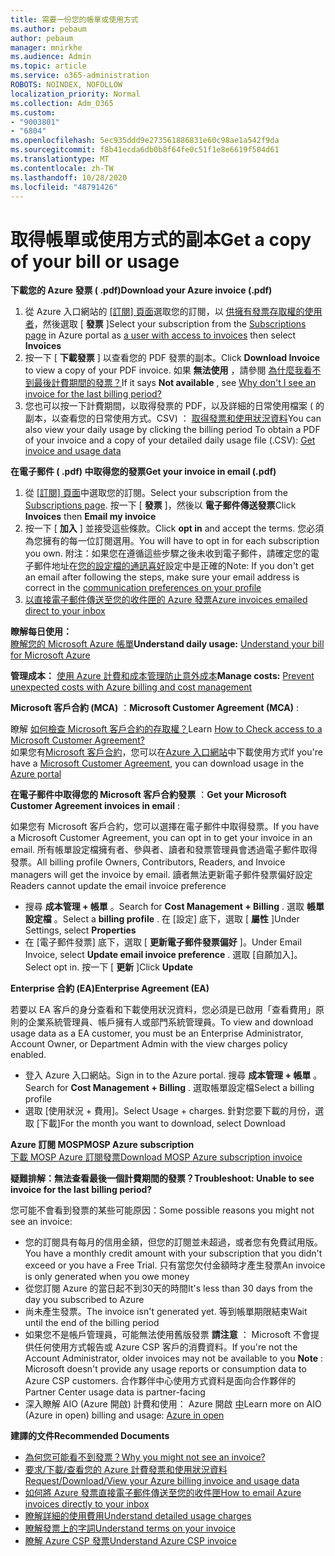```yaml
---
title: 需要一份您的帳單或使用方式
ms.author: pebaum
author: pebaum
manager: mnirkhe
ms.audience: Admin
ms.topic: article
ms.service: o365-administration
ROBOTS: NOINDEX, NOFOLLOW
localization_priority: Normal
ms.collection: Adm_O365
ms.custom:
- "9003801"
- "6804"
ms.openlocfilehash: 5ec935ddd9e273561886831e60c98ae1a542f9da
ms.sourcegitcommit: f8b41ecda6db0b8f64fe0c51f1e8e6619f504d61
ms.translationtype: MT
ms.contentlocale: zh-TW
ms.lasthandoff: 10/28/2020
ms.locfileid: "48791426"
---
```

# <a name="get-a-copy-of-your-bill-or-usage"></a><span data-ttu-id="55cd1-102">取得帳單或使用方式的副本</span><span class="sxs-lookup"><span data-stu-id="55cd1-102">Get a copy of your bill or usage</span></span>

<span data-ttu-id="55cd1-103">**下載您的 Azure 發票 ( .pdf)**</span><span class="sxs-lookup"><span data-stu-id="55cd1-103">**Download your Azure invoice (.pdf)**</span></span>

1. <span data-ttu-id="55cd1-104">從 Azure 入口網站的 [ [訂閱] 頁面](https://portal.azure.com/#blade/Microsoft_Azure_Billing/SubscriptionsBlade)選取您的訂閱，以 [供擁有發票存取權的使用者](https://docs.microsoft.com/azure/cost-management-billing/manage/manage-billing-access?WT.mc_id=Portal-Microsoft_Azure_Support)，然後選取 [ **發票** ]</span><span class="sxs-lookup"><span data-stu-id="55cd1-104">Select your subscription from the [Subscriptions page](https://portal.azure.com/#blade/Microsoft_Azure_Billing/SubscriptionsBlade) in Azure portal as [a user with access to invoices](https://docs.microsoft.com/azure/cost-management-billing/manage/manage-billing-access?WT.mc_id=Portal-Microsoft_Azure_Support) then select **Invoices**</span></span>
2. <span data-ttu-id="55cd1-105">按一下 [ **下載發票** ] 以查看您的 PDF 發票的副本。</span><span class="sxs-lookup"><span data-stu-id="55cd1-105">Click **Download Invoice** to view a copy of your PDF invoice.</span></span> <span data-ttu-id="55cd1-106">如果 **無法使用** ，請參閱 [為什麼我看不到最後計費期間的發票？](https://docs.microsoft.com/azure/cost-management-billing/manage/download-azure-invoice-daily-usage-date?WT.mc_id=Portal-Microsoft_Azure_Support#noinvoice)</span><span class="sxs-lookup"><span data-stu-id="55cd1-106">If it says **Not available** , see [Why don't I see an invoice for the last billing period?](https://docs.microsoft.com/azure/cost-management-billing/manage/download-azure-invoice-daily-usage-date?WT.mc_id=Portal-Microsoft_Azure_Support#noinvoice)</span></span>
3. <span data-ttu-id="55cd1-107">您也可以按一下計費期間，以取得發票的 PDF，以及詳細的日常使用檔案 ( 的副本，以查看您的日常使用方式。CSV) ： [取得發票和使用狀況資料](https://docs.microsoft.com/azure/cost-management-billing/manage/download-azure-invoice-daily-usage-date?WT.mc_id=Portal-Microsoft_Azure_Support)</span><span class="sxs-lookup"><span data-stu-id="55cd1-107">You can also view your daily usage by clicking the billing period To obtain a PDF of your invoice and a copy of your detailed daily usage file (.CSV): [Get invoice and usage data](https://docs.microsoft.com/azure/cost-management-billing/manage/download-azure-invoice-daily-usage-date?WT.mc_id=Portal-Microsoft_Azure_Support)</span></span>

<span data-ttu-id="55cd1-108">**在電子郵件 ( .pdf) 中取得您的發票**</span><span class="sxs-lookup"><span data-stu-id="55cd1-108">**Get your invoice in email (.pdf)**</span></span>

1. <span data-ttu-id="55cd1-109">從 [ [訂閱] 頁面](https://ms.portal.azure.com/#blade/Microsoft_Azure_Billing/SubscriptionsBlade)中選取您的訂閱。</span><span class="sxs-lookup"><span data-stu-id="55cd1-109">Select your subscription from the [Subscriptions page](https://ms.portal.azure.com/#blade/Microsoft_Azure_Billing/SubscriptionsBlade).</span></span> <span data-ttu-id="55cd1-110">按一下 [ **發票** ]，然後以 **電子郵件傳送發票**</span><span class="sxs-lookup"><span data-stu-id="55cd1-110">Click **Invoices** then **Email my invoice**</span></span>
2. <span data-ttu-id="55cd1-111">按一下 [ **加入** ] 並接受這些條款。</span><span class="sxs-lookup"><span data-stu-id="55cd1-111">Click **opt in** and accept the terms.</span></span> <span data-ttu-id="55cd1-112">您必須為您擁有的每一位訂閱選用。</span><span class="sxs-lookup"><span data-stu-id="55cd1-112">You will have to opt in for each subscription you own.</span></span> <span data-ttu-id="55cd1-113">附注：如果您在遵循這些步驟之後未收到電子郵件，請確定您的電子郵件地址在[您的設定檔的通訊喜好](https://account.windowsazure.com/profile)設定中是正確的</span><span class="sxs-lookup"><span data-stu-id="55cd1-113">Note: If you don't get an email after following the steps, make sure your email address is correct in the [communication preferences on your profile](https://account.windowsazure.com/profile)</span></span>
3. [<span data-ttu-id="55cd1-114">以直接電子郵件傳送至您的收件匣的 Azure 發票</span><span class="sxs-lookup"><span data-stu-id="55cd1-114">Azure invoices emailed direct to your inbox</span></span>](https://azure.microsoft.com/blog/azure-email-invoices/)

<span data-ttu-id="55cd1-115">**瞭解每日使用：**  
[瞭解您的 Microsoft Azure 帳單](https://docs.microsoft.com/azure/cost-management-billing/understand/review-individual-bill?WT.mc_id=Portal-Microsoft_Azure_Support)</span><span class="sxs-lookup"><span data-stu-id="55cd1-115">**Understand daily usage:** 
[Understand your bill for Microsoft Azure](https://docs.microsoft.com/azure/cost-management-billing/understand/review-individual-bill?WT.mc_id=Portal-Microsoft_Azure_Support)</span></span>  

<span data-ttu-id="55cd1-116">**管理成本：** [使用 Azure 計費和成本管理防止意外成本](https://docs.microsoft.com/azure/cost-management-billing/manage/getting-started?WT.mc_id=Portal-Microsoft_Azure_Support)</span><span class="sxs-lookup"><span data-stu-id="55cd1-116">**Manage costs:** [Prevent unexpected costs with Azure billing and cost management](https://docs.microsoft.com/azure/cost-management-billing/manage/getting-started?WT.mc_id=Portal-Microsoft_Azure_Support)</span></span>  

<span data-ttu-id="55cd1-117">**Microsoft 客戶合約 (MCA)** ：</span><span class="sxs-lookup"><span data-stu-id="55cd1-117">**Microsoft Customer Agreement (MCA)** :</span></span>

<span data-ttu-id="55cd1-118">瞭解  [如何檢查 Microsoft 客戶合約的存取權？](https://docs.microsoft.com/azure/cost-management-billing/manage/download-azure-invoice-daily-usage-date?WT.mc_id=Portal-Microsoft_Azure_Support#check-access-to-a-microsoft-customer-agreement)</span><span class="sxs-lookup"><span data-stu-id="55cd1-118">Learn  [How to Check access to a Microsoft Customer Agreement?](https://docs.microsoft.com/azure/cost-management-billing/manage/download-azure-invoice-daily-usage-date?WT.mc_id=Portal-Microsoft_Azure_Support#check-access-to-a-microsoft-customer-agreement)</span></span>  
<span data-ttu-id="55cd1-119">如果您有[Microsoft 客戶合約](https://docs.microsoft.com/azure/cost-management-billing/manage/download-azure-invoice-daily-usage-date?WT.mc_id=Portal-Microsoft_Azure_Support#check-access-to-a-microsoft-customer-agreement)，您可以在[Azure 入口網站](https://portal.azure.com/)中下載使用方式</span><span class="sxs-lookup"><span data-stu-id="55cd1-119">If you're have a [Microsoft Customer Agreement](https://docs.microsoft.com/azure/cost-management-billing/manage/download-azure-invoice-daily-usage-date?WT.mc_id=Portal-Microsoft_Azure_Support#check-access-to-a-microsoft-customer-agreement), you can download usage in the [Azure portal](https://portal.azure.com/)</span></span>

<span data-ttu-id="55cd1-120">**在電子郵件中取得您的 Microsoft 客戶合約發票** ：</span><span class="sxs-lookup"><span data-stu-id="55cd1-120">**Get your Microsoft Customer Agreement invoices in email** :</span></span>

<span data-ttu-id="55cd1-121">如果您有 Microsoft 客戶合約，您可以選擇在電子郵件中取得發票。</span><span class="sxs-lookup"><span data-stu-id="55cd1-121">If you have a Microsoft Customer Agreement, you can opt in to get your invoice in an email.</span></span> <span data-ttu-id="55cd1-122">所有帳單設定檔擁有者、參與者、讀者和發票管理員會透過電子郵件取得發票。</span><span class="sxs-lookup"><span data-stu-id="55cd1-122">All billing profile Owners, Contributors, Readers, and Invoice managers will get the invoice by email.</span></span> <span data-ttu-id="55cd1-123">讀者無法更新電子郵件發票偏好設定</span><span class="sxs-lookup"><span data-stu-id="55cd1-123">Readers cannot update the email invoice preference</span></span>

- <span data-ttu-id="55cd1-124">搜尋 **成本管理 + 帳單** 。</span><span class="sxs-lookup"><span data-stu-id="55cd1-124">Search for **Cost Management + Billing** .</span></span> <span data-ttu-id="55cd1-125">選取 **帳單設定檔** 。</span><span class="sxs-lookup"><span data-stu-id="55cd1-125">Select a **billing profile** .</span></span> <span data-ttu-id="55cd1-126">在 [設定] 底下，選取 [ **屬性** ]</span><span class="sxs-lookup"><span data-stu-id="55cd1-126">Under Settings, select **Properties**</span></span>
- <span data-ttu-id="55cd1-127">在 [電子郵件發票] 底下，選取 [ **更新電子郵件發票偏好** ]。</span><span class="sxs-lookup"><span data-stu-id="55cd1-127">Under Email Invoice, select **Update email invoice preference** .</span></span> <span data-ttu-id="55cd1-128">選取 [自願加入]。</span><span class="sxs-lookup"><span data-stu-id="55cd1-128">Select opt in.</span></span> <span data-ttu-id="55cd1-129">按一下 [ **更新** ]</span><span class="sxs-lookup"><span data-stu-id="55cd1-129">Click **Update**</span></span>

<span data-ttu-id="55cd1-130">**Enterprise 合約 (EA)**</span><span class="sxs-lookup"><span data-stu-id="55cd1-130">**Enterprise Agreement (EA)**</span></span>

<span data-ttu-id="55cd1-131">若要以 EA 客戶的身分查看和下載使用狀況資料，您必須是已啟用「查看費用」原則的企業系統管理員、帳戶擁有人或部門系統管理員。</span><span class="sxs-lookup"><span data-stu-id="55cd1-131">To view and download usage data as a EA customer, you must be an Enterprise Administrator, Account Owner, or Department Admin with the view charges policy enabled.</span></span>

- <span data-ttu-id="55cd1-132">登入 Azure 入口網站。</span><span class="sxs-lookup"><span data-stu-id="55cd1-132">Sign in to the Azure portal.</span></span> <span data-ttu-id="55cd1-133">搜尋 **成本管理 + 帳單** 。</span><span class="sxs-lookup"><span data-stu-id="55cd1-133">Search for **Cost Management + Billing** .</span></span> <span data-ttu-id="55cd1-134">選取帳單設定檔</span><span class="sxs-lookup"><span data-stu-id="55cd1-134">Select a billing profile</span></span>
- <span data-ttu-id="55cd1-135">選取 [使用狀況 + 費用]。</span><span class="sxs-lookup"><span data-stu-id="55cd1-135">Select Usage + charges.</span></span> <span data-ttu-id="55cd1-136">針對您要下載的月份，選取 [下載]</span><span class="sxs-lookup"><span data-stu-id="55cd1-136">For the month you want to download, select Download</span></span>

<span data-ttu-id="55cd1-137">**Azure 訂閱 MOSP**</span><span class="sxs-lookup"><span data-stu-id="55cd1-137">**MOSP Azure subscription**</span></span>  
[<span data-ttu-id="55cd1-138">下載 MOSP Azure 訂閱發票</span><span class="sxs-lookup"><span data-stu-id="55cd1-138">Download MOSP Azure subscription invoice</span></span>](https://docs.microsoft.com/azure/cost-management-billing/understand/download-azure-invoice?WT.mc_id=Portal-Microsoft_Azure_Support#download-your-mosp-azure-subscription-invoice)

<span data-ttu-id="55cd1-139">**疑難排解：無法查看最後一個計費期間的發票？**</span><span class="sxs-lookup"><span data-stu-id="55cd1-139">**Troubleshoot: Unable to see invoice for the last billing period?**</span></span>

<span data-ttu-id="55cd1-140">您可能不會看到發票的某些可能原因：</span><span class="sxs-lookup"><span data-stu-id="55cd1-140">Some possible reasons you might not see an invoice:</span></span>

- <span data-ttu-id="55cd1-141">您的訂閱具有每月的信用金額，但您的訂閱並未超過，或者您有免費試用版。</span><span class="sxs-lookup"><span data-stu-id="55cd1-141">You have a monthly credit amount with your subscription that you didn't exceed or you have a Free Trial.</span></span> <span data-ttu-id="55cd1-142">只有當您欠付金額時才產生發票</span><span class="sxs-lookup"><span data-stu-id="55cd1-142">An invoice is only generated when you owe money</span></span>
- <span data-ttu-id="55cd1-143">從您訂閱 Azure 的當日起不到30天的時間</span><span class="sxs-lookup"><span data-stu-id="55cd1-143">It's less than 30 days from the day you subscribed to Azure</span></span>
- <span data-ttu-id="55cd1-144">尚未產生發票。</span><span class="sxs-lookup"><span data-stu-id="55cd1-144">The invoice isn't generated yet.</span></span> <span data-ttu-id="55cd1-145">等到帳單期限結束</span><span class="sxs-lookup"><span data-stu-id="55cd1-145">Wait until the end of the billing period</span></span>
- <span data-ttu-id="55cd1-146">如果您不是帳戶管理員，可能無法使用舊版發票 **請注意** ： Microsoft 不會提供任何使用方式報告或 Azure CSP 客戶的消費資料。</span><span class="sxs-lookup"><span data-stu-id="55cd1-146">If you're not the Account Administrator, older invoices may not be available to you **Note** : Microsoft doesn't provide any usage reports or consumption data to Azure CSP customers.</span></span> <span data-ttu-id="55cd1-147">合作夥伴中心使用方式資料是面向合作夥伴的</span><span class="sxs-lookup"><span data-stu-id="55cd1-147">Partner Center usage data is partner-facing</span></span>
- <span data-ttu-id="55cd1-148">深入瞭解 AIO (Azure 開啟) 計費和使用： Azure 開啟 [中](https://azure.microsoft.com/offers/ms-azr-0111p/)</span><span class="sxs-lookup"><span data-stu-id="55cd1-148">Learn more on AIO (Azure in open) billing and usage: [Azure in open](https://azure.microsoft.com/offers/ms-azr-0111p/)</span></span>

<span data-ttu-id="55cd1-149">**建譯的文件**</span><span class="sxs-lookup"><span data-stu-id="55cd1-149">**Recommended Documents**</span></span>

- [<span data-ttu-id="55cd1-150">為何您可能看不到發票？</span><span class="sxs-lookup"><span data-stu-id="55cd1-150">Why you might not see an invoice?</span></span>](https://docs.microsoft.com/azure/cost-management-billing/understand/download-azure-invoice?WT.mc_id=Portal-Microsoft_Azure_Support#noinvoice)
- [<span data-ttu-id="55cd1-151">要求/下載/查看您的 Azure 計費發票和使用狀況資料</span><span class="sxs-lookup"><span data-stu-id="55cd1-151">Request/Download/View your Azure billing invoice and usage data</span></span>](https://docs.microsoft.com/azure/cost-management-billing/manage/download-azure-invoice-daily-usage-date?WT.mc_id=Portal-Microsoft_Azure_Support)
- [<span data-ttu-id="55cd1-152">如何將 Azure 發票直接電子郵件傳送至您的收件匣</span><span class="sxs-lookup"><span data-stu-id="55cd1-152">How to email Azure invoices directly to your inbox</span></span>](https://docs.microsoft.com/azure/cost-management-billing/manage/download-azure-invoice-daily-usage-date?WT.mc_id=Portal-Microsoft_Azure_Support)
- [<span data-ttu-id="55cd1-153">瞭解詳細的使用費用</span><span class="sxs-lookup"><span data-stu-id="55cd1-153">Understand detailed usage charges</span></span>](https://docs.microsoft.com/azure/cost-management-billing/understand/review-individual-bill?WT.mc_id=Portal-Microsoft_Azure_Support#csv)
- [<span data-ttu-id="55cd1-154">瞭解發票上的字詞</span><span class="sxs-lookup"><span data-stu-id="55cd1-154">Understand terms on your invoice</span></span>](https://docs.microsoft.com/azure/cost-management-billing/understand/understand-invoice?WT.mc_id=Portal-Microsoft_Azure_Support)
- [<span data-ttu-id="55cd1-155">瞭解 Azure CSP 發票</span><span class="sxs-lookup"><span data-stu-id="55cd1-155">Understand Azure CSP invoice</span></span>](https://docs.microsoft.com/partner-center/azure-plan-lp?WT.mc_id=Portal-Microsoft_Azure_Support)
